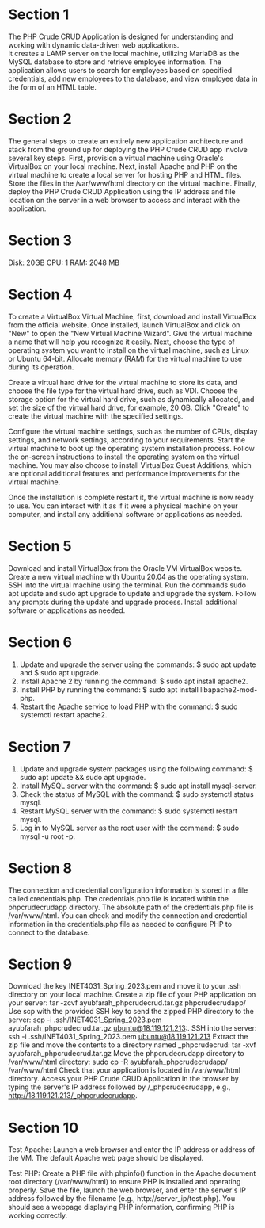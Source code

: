 # Section 1
The PHP Crude CRUD Application is designed for understanding and working with dynamic data-driven web applications.  
It creates a LAMP server on the local machine, utilizing MariaDB as the MySQL database to store and retrieve employee information. The application allows users to search for employees based on specified credentials, 
add new employees to the database, and view employee data in the form of an HTML table.
# Section 2
The general steps to create an entirely new application architecture and stack from the ground up for deploying the PHP Crude CRUD app involve several key steps. First, provision a virtual machine using Oracle's VirtualBox on your local machine. Next, install Apache and PHP on the virtual machine to create a local server for hosting PHP and HTML files. Store the files in the /var/www/html directory on the virtual machine. Finally, deploy the PHP Crude CRUD Application using the IP address and file location on the server in a web browser to access and interact with the application.
# Section 3
Disk: 20GB
CPU: 1
RAM: 2048 MB
# Section 4
To create a VirtualBox Virtual Machine, first, download and install VirtualBox from the official website. Once installed, launch VirtualBox and click on "New" to open the "New Virtual Machine Wizard". Give the virtual machine a name that will help you recognize it easily. Next, choose the type of operating system you want to install on the virtual machine, such as Linux or Ubuntu 64-bit. Allocate memory (RAM) for the virtual machine to use during its operation.

Create a virtual hard drive for the virtual machine to store its data, and choose the file type for the virtual hard drive, such as VDI. Choose the storage option for the virtual hard drive, such as dynamically allocated, and set the size of the virtual hard drive, for example, 20 GB. Click "Create" to create the virtual machine with the specified settings.

Configure the virtual machine settings, such as the number of CPUs, display settings, and network settings, according to your requirements. Start the virtual machine to boot up the operating system installation process. Follow the on-screen instructions to install the operating system on the virtual machine. You may also choose to install VirtualBox Guest Additions, which are optional additional features and performance improvements for the virtual machine.

Once the installation is complete restart it, the virtual machine is now ready to use. You can interact with it as if it were a physical machine on your computer, and install any additional software or applications as needed.
# Section 5
Download and install VirtualBox from the Oracle VM VirtualBox website.
Create a new virtual machine with Ubuntu 20.04 as the operating system.
SSH into the virtual machine using the terminal.
Run the commands sudo apt update and sudo apt upgrade to update and upgrade the system.
Follow any prompts during the update and upgrade process.
Install additional software or applications as needed.
# Section 6
1. Update and upgrade the server using the commands: $ sudo apt update and $ sudo apt upgrade.
2. Install Apache 2 by running the command: $ sudo apt install apache2.
3. Install PHP by running the command: $ sudo apt install libapache2-mod-php.
4. Restart the Apache service to load PHP with the command: $ sudo systemctl restart apache2.
# Section 7
1. Update and upgrade system packages using the following command: $ sudo apt update && sudo apt upgrade.
2. Install MySQL server with the command: $ sudo apt install mysql-server.
3. Check the status of MySQL with the command: $ sudo systemctl status mysql.
4. Restart MySQL server with the command: $ sudo systemctl restart mysql.
5. Log in to MySQL server as the root user with the command: $ sudo mysql -u root -p.
# Section 8
The connection and credential configuration information is stored in a file called credentials.php.
The credentials.php file is located within the phpcrudecrudapp directory.
The absolute path of the credentials.php file is /var/www/html.
You can check and modify the connection and credential information in the credentials.php file as needed to configure PHP to connect to the database.
# Section 9
Download the key INET4031_Spring_2023.pem and move it to your .ssh directory on your local machine.
Create a zip file of your PHP application on your server: tar -zcvf ayubfarah_phpcrudecrud.tar.gz phpcrudecrudapp/
Use scp with the provided SSH key to send the zipped PHP directory to the server: scp -i .ssh/INET4031_Spring_2023.pem ayubfarah_phpcrudecrud.tar.gz ubuntu@18.119.121.213:.
SSH into the server: ssh -i .ssh/INET4031_Spring_2023.pem ubuntu@18.119.121.213
Extract the zip file and move the contents to a directory named _phpcrudecrud: tar -xvf ayubfarah_phpcrudecrud.tar.gz
Move the phpcrudecrudapp directory to /var/www/html directory: sudo cp -R ayubfarah_phpcrudecrudapp/ /var/www/html
Check that your application is located in /var/www/html directory.
Access your PHP Crude CRUD Application in the browser by typing the server's IP address followed by /_phpcrudecrudapp, e.g., http://18.119.121.213/_phpcrudecrudapp.
# Section 10
Test Apache: Launch a web browser and enter the IP address or address of the VM. The default Apache web page should be displayed.

Test PHP: Create a PHP file with phpinfo() function in the Apache document root directory (/var/www/html) to ensure PHP is installed and operating properly. Save the file, launch the web browser, and enter the server's IP address followed by the filename (e.g., http://server_ip/test.php). You should see a webpage displaying PHP information, confirming PHP is working correctly.






